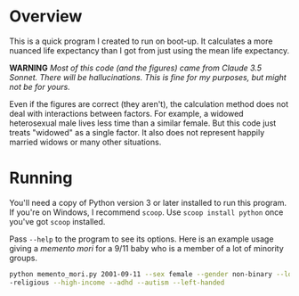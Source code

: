 # Overview
This is a quick program I created to run on boot-up. It calculates a more nuanced life expectancy than
I got from just using the mean life expectancy.

**WARNING**
*Most of this code (and the figures) came from Claude 3.5 Sonnet. There will be hallucinations.
This is fine for my purposes, but might not be for yours.*

Even if the figures are correct (they aren't), the
calculation method does not deal with interactions
between factors. For example, a widowed heterosexual 
male lives less time than a similar female. But this
code just treats "widowed" as a single factor. It also
does not represent happily married widows or many other
situations.

# Running

You'll need a copy of Python version 3 or later
installed to run this program. If you're on Windows,
I recommend `scoop`. Use `scoop install python` once
you've got `scoop` installed.

Pass `--help` to the program to see its options. Here
is an example usage giving a *memento mori* for a 9/11
baby who is a member of a lot of minority groups.

```sh
python memento_mori.py 2001-09-11 --sex female --gender non-binary --long-term-partnership --college-educated -
-religious --high-income --adhd --autism --left-handed
```


